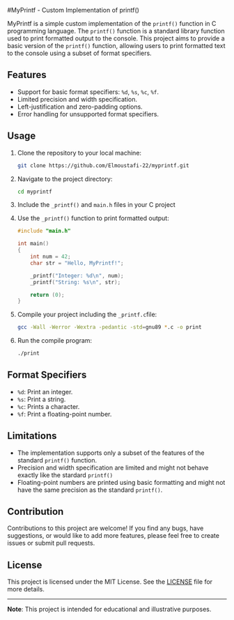 #MyPrintf - Custom Implementation of printf()

MyPrintf is a simple custom implementation of the `printf()` function in C programming language. The `printf()` function is a standard library function used to print formatted output to the console. This project aims to provide a basic version of the `printf()` function, allowing users to print formatted text to the console using a subset of format specifiers.

## Features

- Support for basic format specifiers: `%d`, `%s`, `%c`, `%f`.
- Limited precision and width specification.
- Left-justification and zero-padding options.
- Error handling for unsupported format specifiers.

## Usage

1. Clone the repository to your local machine:

   ```bash
   git clone https://github.com/Elmoustafi-22/myprintf.git
   ```

2. Navigate to the project directory:

   ```bash
   cd myprintf
   ```
3. Include the `_printf()` and `main.h` files in your C project

4. Use the `_printf()` function to print formatted output:

   ```c
   #include "main.h"

   int main()
   {
	   int num = 42;
	   char str = "Hello, MyPrintf!";

	   _printf("Integer: %d\n", num);
	   _printf("String: %s\n", str);

	   return (0);
   }
   ```
5. Compile your project including the `_printf.c`file:

    ```bash
    gcc -Wall -Werror -Wextra -pedantic -std=gnu89 *.c -o print
    ```
6. Run the compile program:

   ```bash
   ./print
   ```

## Format Specifiers

- `%d`: Print an integer.
- `%s`: Print a string.
- `%c`: Prints a character.
- `%f`: Print a floating-point number.

## Limitations

- The implementation supports only a subset of the features of the standard `printf()` function.
- Precision and width specification are limited and might not behave exactly like the stardard `printf()`
- Floating-point numbers are printed using basic formatting and might not have the same precision as the standard `printf()`.

## Contribution

Contributions to this project are welcome! If you find any bugs, have suggestions, or would like to add more features, please feel free to create issues or submit pull requests.

## License

This project is licensed under the MIT License. See the [LICENSE](https://github.com/Elmoustafi-22/myprintf/blob/main/LICENSE) file for more details.

---

**Note**: This project is intended for educational and illustrative purposes.
